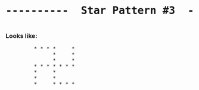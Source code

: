 
<pre><h1 align="center">----------  Star Pattern #3  ----------</h1></pre>


### Looks like:

<pre>
         * * * *     * 
               *     *
               *     *
         * * * * * * *
         *     *
         *     *
         *     * * * *
  
                 
                 
</pre>
